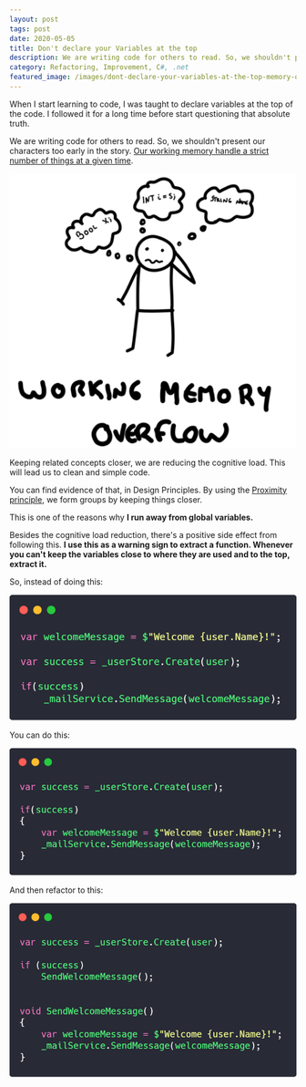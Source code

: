 ```yaml
---
layout: post
tags: post
date: 2020-05-05
title: Don't declare your Variables at the top
description: We are writing code for others to read. So, we shouldn't present our characters too early in the story.
category: Refactoring, Improvement, C#, .net
featured_image: /images/dont-declare-your-variables-at-the-top-memory-overflow.png
---
```


When I start learning to code, I was taught to declare variables at the top of the code. I followed it for a long time before start questioning that absolute truth.

We are writing code for others to read. So, we shouldn't present our characters too early in the story. [Our working memory handle a strict number of things at a given time](https://www.livescience.com/2493-mind-limit-4.html).

![Working memory overflow](/images/dont-declare-your-variables-at-the-top-memory-overflow.png)

Keeping related concepts closer, we are reducing the cognitive load. This will lead us to clean and simple code.

You can find evidence of that, in Design Principles. By using the [Proximity principle](https://www.interaction-design.org/literature/article/laws-of-proximity-uniform-connectedness-and-continuation-gestalt-principles-2), we form groups by keeping things closer.

This is one of the reasons why **I run away from global variables.**

Besides the cognitive load reduction, there's a positive side effect from following this. **I use this as a warning sign to extract a function. Whenever you can't keep the variables close to where they are used and to the top, extract it.**

So, instead of doing this:

![Example 1](/images/dont-declare-your-variables-at-the-top-example1.png)

You can do this:

![Example 2](/images/dont-declare-your-variables-at-the-top-example2.png)

And then refactor to this:

![Example 3](/images/dont-declare-your-variables-at-the-top-example3.png)
